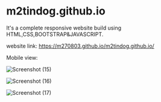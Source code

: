 # m2tindog.github.io
It's a complete responsive website build using HTML,CSS,BOOTSTRAP&amp;JAVASCRIPT.

website link: https://m270803.github.io/m2tindog.github.io/


Mobile view:

![Screenshot (15)](https://user-images.githubusercontent.com/72223171/210772070-20f16d44-e094-41e3-8c70-f8aa4c45f721.png)

![Screenshot (16)](https://user-images.githubusercontent.com/72223171/210772102-5895edde-93c8-4e49-94a3-6c4a78f998bb.png)

![Screenshot (17)](https://user-images.githubusercontent.com/72223171/210772007-f6586e54-539d-4fa6-b254-94038ab215e3.png)
